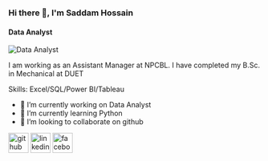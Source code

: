 ### Hi there 👋, I'm Saddam Hossain
#### Data Analyst
![Data Analyst](https://media.licdn.com/dms/image/D5603AQGcR9sscIfztQ/profile-displayphoto-shrink_400_400/0/1665223590101?e=1709164800&v=beta&t=8UIP41rJYL4bsXc29-T7mLcFBTmuLMWGrCWIwK7gRZA)

I am working as an Assistant Manager at NPCBL. I have completed my B.Sc. in Mechanical at DUET

Skills: Excel/SQL/Power BI/Tableau

- 🔭 I’m currently working on Data Analyst 
- 🌱 I’m currently learning Python 
- 👯 I’m looking to collaborate on github 


[<img src='https://cdn.jsdelivr.net/npm/simple-icons@3.0.1/icons/github.svg' alt='github' height='40'>](https://github.com/EngrSaddam)  [<img src='https://cdn.jsdelivr.net/npm/simple-icons@3.0.1/icons/linkedin.svg' alt='linkedin' height='40'>](https://www.linkedin.com/in/enggsaddam043//)  [<img src='https://cdn.jsdelivr.net/npm/simple-icons@3.0.1/icons/facebook.svg' alt='facebook' height='40'>](https://www.facebook.com/engr.saddam43)  

